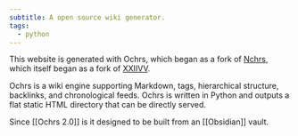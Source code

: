 ```yaml
---
subtitle: A open source wiki generator.
tags:
  - python
---
```

This website is generated with Ochrs, which began as a fork of [Nchrs](https://nchrs.xyz), which itself began as a fork of [XXIIVV](https://wiki.xxiivv.com/site/home.html).

Ochrs is a wiki engine supporting Markdown, tags, hierarchical structure, backlinks, and chronological feeds.  Ochrs is written in Python and outputs a flat static HTML directory that can be directly served.

Since [[Ochrs 2.0]] is it designed to be built from an [[Obsidian]] vault.